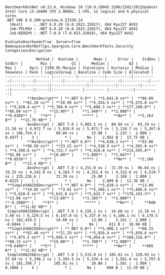 
    BenchmarkDotNet v0.13.6, Windows 10 (10.0.19045.3208/22H2/2022Update)
    Intel Core i5-10400 CPU 2.90GHz, 1 CPU, 12 logical and 6 physical cores
    .NET SDK 8.0.100-preview.6.23330.14
      [Host]     : .NET 6.0.20 (6.0.2023.32017), X64 RyuJIT AVX2
      Job-TPLMSH : .NET 6.0.20 (6.0.2023.32017), X64 RyuJIT AVX2
      Job-KEOQYR : .NET 7.0.9 (7.0.923.32018), X64 RyuJIT AVX2

    EvaluateOverhead=True  Server=True  Namespace=DotNetTips.Spargine.Core.BenchmarkTests.Security  
    Categories=Encryption  

                  Method |  Runtime |       Mean |     Error |    StdDev |   StdErr |        Min |         Q1 |     Median |         Q3 |        Max |      Op/s | CI99.9% Margin | Iterations | Kurtosis | MValue | Skewness | Rank | LogicalGroup | Baseline | Code Size | Allocated |
    -------------------- |--------- |-----------:|----------:|----------:|---------:|-----------:|-----------:|-----------:|-----------:|-----------:|----------:|---------------:|-----------:|---------:|-------:|---------:|-----:|------------- |--------- |----------:|----------:|
              **AesDecrypt** | **.NET 6.0** | **5,641.8 ns** |  **86.89 ns** |  **81.28 ns** | **20.99 ns** | **5,554.5 ns** | **5,575.0 ns** | **5,620.4 ns** | **5,704.0 ns** | **5,808.3 ns** | **177,249.8** |       **86.89 ns** |      **15.00** |    **1.948** |  **2.000** |   **0.6368** |    **4** |            ***** |       **No** |   **2,163 B** |  **13.79 KB** |
              AesDecrypt | .NET 7.0 | 5,082.5 ns |  89.04 ns |  83.29 ns | 21.50 ns | 4,972.7 ns | 5,018.8 ns | 5,073.7 ns | 5,134.7 ns | 5,267.6 ns | 196,754.4 |       89.04 ns |      15.00 |    2.233 |  2.000 |   0.4877 |    3 |            * |       No |   2,892 B |  13.75 KB |
              **AesEncrypt** | **.NET 6.0** | **4,638.3 ns** |  **92.06 ns** |  **98.50 ns** | **23.22 ns** | **4,538.9 ns** | **4,565.8 ns** | **4,598.6 ns** | **4,733.7 ns** | **4,810.8 ns** | **215,595.8** |       **92.06 ns** |      **18.00** |    **1.699** |  **2.667** |   **0.6516** |    **2** |            ***** |       **No** |   **2,160 B** |   **12.4 KB** |
              AesEncrypt | .NET 7.0 | 4,251.0 ns |  72.39 ns |  96.64 ns | 19.33 ns | 4,142.8 ns | 4,163.7 ns | 4,251.4 ns | 4,312.6 ns | 4,519.7 ns | 235,236.6 |       72.39 ns |      25.00 |    3.169 |  2.000 |   0.8225 |    1 |            * |       No |   2,889 B |  12.36 KB |
     **SimpleSHA256Decrypt** | **.NET 6.0** | **5,610.3 ns** |  **13.00 ns** |  **10.85 ns** |  **3.01 ns** | **5,586.1 ns** | **5,606.6 ns** | **5,610.0 ns** | **5,615.8 ns** | **5,632.7 ns** | **178,243.3** |       **13.00 ns** |      **13.00** |    **3.395** |  **2.000** |  **-0.2088** |    **4** |            ***** |       **No** |     **608 B** |  **11.02 KB** |
     SimpleSHA256Decrypt | .NET 7.0 | 6,156.1 ns |  14.68 ns |  12.26 ns |  3.40 ns | 6,129.5 ns | 6,147.8 ns | 6,157.0 ns | 6,166.1 ns | 6,170.5 ns | 162,439.5 |       14.68 ns |      13.00 |    2.241 |  2.000 |  -0.6844 |    6 |            * |       No |     611 B |  10.98 KB |
     **SimpleSHA256Encrypt** | **.NET 6.0** | **5,906.1 ns** |  **88.15 ns** |  **82.46 ns** | **21.29 ns** | **5,826.4 ns** | **5,839.6 ns** | **5,875.5 ns** | **5,956.5 ns** | **6,054.6 ns** | **169,316.8** |       **88.15 ns** |      **15.00** |    **1.780** |  **2.000** |   **0.6499** |    **5** |            ***** |       **No** |     **605 B** |  **12.63 KB** |
     SimpleSHA256Encrypt | .NET 7.0 | 5,515.8 ns | 105.01 ns | 120.93 ns | 27.04 ns | 5,348.1 ns | 5,393.5 ns | 5,534.4 ns | 5,581.4 ns | 5,707.6 ns | 181,298.7 |      105.01 ns |      20.00 |    1.581 |  2.000 |   0.1066 |    4 |            * |       No |     608 B |  12.59 KB |
